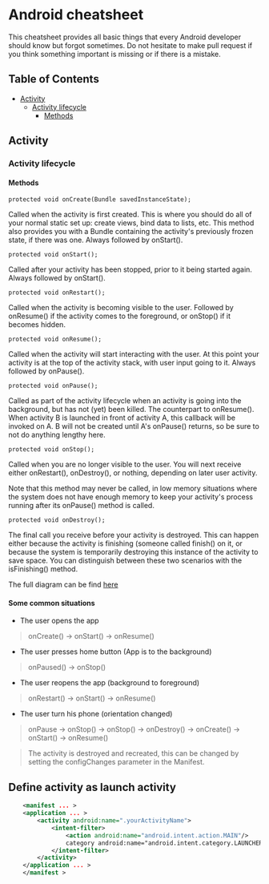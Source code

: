 # Android cheatsheet #

This cheatsheet provides all basic things that every Android developer should know but forgot sometimes. Do not hesitate to make pull request if you think something important is missing or if there is a mistake.

## Table of Contents
  - [Activity](#activity)
    - [Activity lifecycle](#activity_lifecycle)
        - [Methods](#methods)
## Activity ##
### Activity lifecycle ###

#### Methods ####
    protected void onCreate(Bundle savedInstanceState);

Called when the activity is first created. This is where you should do all of your normal static set up: 
create views, bind data to lists, etc. This method also provides you with a Bundle containing the 
activity's previously frozen state, if there was one. Always followed by onStart().

    protected void onStart();

Called after your activity has been stopped, prior to it being started again. Always followed by onStart().

    protected void onRestart();

Called when the activity is becoming visible to the user. Followed by onResume() if the activity comes to the foreground, or onStop() if it becomes hidden.

    protected void onResume();

Called when the activity will start interacting with the user. At this point your activity is at the top of the activity stack, with user input going to it. Always followed by onPause().

    protected void onPause();

Called as part of the activity lifecycle when an activity is going into the background, but has not (yet) been killed. The counterpart to onResume(). When activity B is launched in front of activity A, this callback will be invoked on A. B will not be created until A's onPause() returns, so be sure to not do anything lengthy here.

    protected void onStop();

Called when you are no longer visible to the user. You will next receive either onRestart(), onDestroy(), or nothing, depending on later user activity.

Note that this method may never be called, in low memory situations where the system does not have enough memory to keep your activity's process running after its onPause() method is called.

    protected void onDestroy();

The final call you receive before your activity is destroyed. This can happen either because the activity is finishing (someone called finish() on it, or because the system is temporarily destroying this instance of the activity to save space. You can distinguish between these two scenarios with the isFinishing() method.

The full diagram can be find [here](https://developer.android.com/images/activity_lifecycle.png)

#### Some common situations ####

* The user opens the app
>    onCreate() -> onStart() ->  onResume()

* The user presses home button (App is to the background)
>    onPaused() -> onStop()

* The user reopens the app (background to foreground)
>    onRestart() -> onStart() -> onResume()

* The user turn his phone (orientation changed)
> onPause -> onStop() -> onStop() -> onDestroy() -> onCreate() -> onStart() -> onResume()

> The activity is destroyed and recreated, this can be changed by setting the configChanges parameter in the Manifest.

## Define activity as launch activity
```xml
    <manifest ... >
	<application ... >
		<activity android:name=".yourActivityName"> 
			<intent-filter> 
				<action android:name="android.intent.action.MAIN"/> 
				category android:name="android.intent.category.LAUNCHER"/>
			</intent-filter> 
		</activity>
	</application ... >
    </manifest >
```
